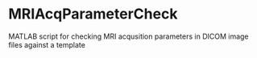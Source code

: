 # MRIAcqParameterCheck
MATLAB script for checking MRI acqusition parameters in DICOM image files against a template
